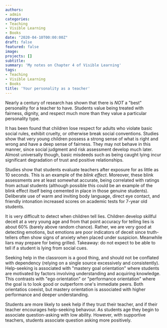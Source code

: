 ```yaml
---
authors:
- admin
categories:
- Teaching
- Visible Learning
- Books
date: "2020-04-10T00:00:00Z"
draft: false
featured: false
image:
projects: []
subtitle: 
summary: 'My notes on Chapter 4 of Visible Learning'
tags:
- Teaching
- Visible Learning
- Books
title: 'Your personality as a teacher'
---
```


Nearly a century of research has shown that there is _NOT_ a "best" personality for a teacher to have. Students value being treated with fairness, dignity, and respect much more than they value a particular personality type.

It has been found that children lose respect for adults who violate basic social rules, exhibit cruelty, or otherwise break social conventions. Studies show that very young children possess a strong sense of what is right and wrong and have a deep sense of fairness. They may not behave in this manner, since social judgment and risk assessment develop much later. Almost universally though, basic misdeeds such as being caught lying incur significant degradation of trust and positive relationships.

Studies show that students evaluate teachers after exposure for as little as 10 seconds. This is an example of the _blink effect_. Moreover, these blink assessments are at least somewhat accurate, being correlated with ratings from actual students (although possible this could be an example of the blink effect itself being cemented in place in those genuine students). Deliberate use of warm and inviting body language, direct eye contact, and friendly intonation increased scores on academic tests for 7-year old students.

It is very difficult to detect when children tell lies. Children develop skillful deceit at a very young age and from that point accuracy for telling lies is about 60% (barely above random chance). Rather, we are very good at detecting emotions, but emotions are poor indicators of deceit since truth-tellers often show signs of anxiety when placed under suspicion. Meanwhile liars may prepare for being grilled. Takeaway: do not expect to be able to tell if a student is lying from social cues.

Seeking help in the classroom is a good thing, and should not be conflated with dependency (relying on a single source excessively and consistently). Help-seeking is associated with "mastery goal orientation" where students are motivated by factors involving understanding and acquiring knowledge. This contrasts with "ego orientation" or "performance orientation" where the goal is to look good or outperform one's immediate peers. Both orientatios coexist, but mastery orientation is associated with higher performance and deeper understanding.

Students are more likely to seek help if they trust their teacher, and if their teacher encourages help-seeking behavour. As students age they begin to associate question-asking with low ability. However, with supportive teachers, students associate question asking more positively. 